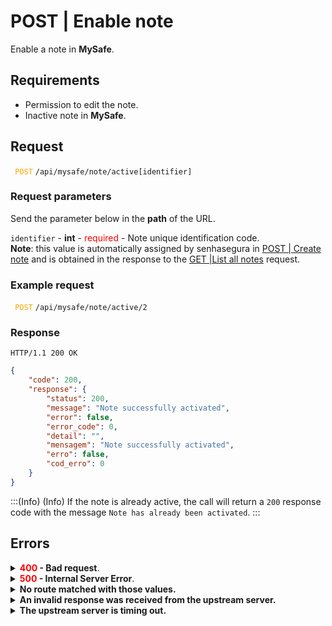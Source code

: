 # POST | Enable note

Enable a note in **MySafe**.

## Requirements
* Permission to edit the note.
* Inactive note in **MySafe**.

## Request

 <code><span style="color:orange"> POST</code></span> `/api/mysafe/note/active[identifier]`

### Request parameters

Send the parameter below in the <b>path</b> of the URL.

<summary><code>identifier</code> - <b>int</b> - <span style="color:red">required</span> - Note unique identification code.</summary>
<b>Note</b>: this value is automatically assigned by senhasegura in <a href="/v3-33/docs/api-post-create-note">POST | Create note</a> and is obtained in the response to the <a href="/v3-33/docs/pt/api-get-list-all-notes">GET |List all notes</a> request.

 ### Example request

<code><span style="color:orange"> POST</code></span> `/api/mysafe/note/active/2`

### Response

`HTTP/1.1 200 OK`

 
```json
{
    "code": 200,
    "response": {
        "status": 200,
        "message": "Note successfully activated",
        "error": false,
        "error_code": 0,
        "detail": "",
        "mensagem": "Note successfully activated",
        "erro": false,
        "cod_erro": 0
    }
}
```


:::(Info) (Info)
If the note is already active, the call will return a `200` response code with the message `Note has already been activated`.
:::



 ## Errors
 
<details>
<summary><b><span style="color:red">400</span> - Bad request</b>.</summary>

***
    
<b>Message: "1006 User does not have access"</b><br>

<p><b>Possible cause</b>: user doesn't have access to this note.<br>
    
 ***    
<b>Message: "1010: Unexpected identifier type"</b><br>

<p><b>Possible cause</b>: URL not recognized.<br>
 <b>Solution</b>: check the URL and resend the request .</p>
          
    
 ***
</details>
<details>
<summary><b><span style="color:red">500</span> - Internal Server Error</b>.</summary>

***
    
***
<b>Message: "Unexpected error."</b><br>
<p><b>Possible cause</b>: the error is on the senhasegura server.<br>
<b>Solution</b>: contact the support team for more information.</p>

***
</details>

<details>
<summary><b>No route matched with those values.</b></summary>

***
<b>Message: "No route matched with those values."</b>
<p><b>Possible causes</b>: failure in your application's authentication with the senhasegura server or incorrect URL.<br>
<b>Solution</b>: check the authentication parameters such as <code>Access Token URL</code>, <code>Client ID</code>, and <code>Client Secret</code> and request a new access token or check and correct the URL.</p>

***
</details>

<details>
<summary><b>An invalid response was received from the upstream server.</b></summary>

***
<b>Message: "An invalid response was received from the upstream server."</b>
<p><b>Possible cause</b>: the upstream server may be taking too long to respond, leading to a timeout error interpreted as an invalid response by the proxy/gateway server.<br>
<b>Solution</b>: check the connectivity between the request origin and the senhasegura server.</p>

***
</details>

<details>
<summary><b>The upstream server is timing out.</b></summary>

***
<b>Message: "The upstream server is timing out."</b>
<p><b>Possible cause</b>: the request timed out.<br>
<b>Solution</b>: check the connectivity between the request origin and the senhasegura server.</p>

***
</details>
     
     